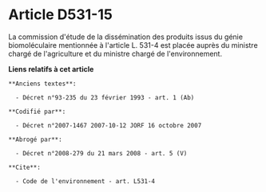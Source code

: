 # Article D531-15

La commission d'étude de la dissémination des produits issus du génie biomoléculaire mentionnée à l'article L. 531-4 est
placée auprès du ministre chargé de l'agriculture et du ministre chargé de l'environnement.

**Liens relatifs à cet article**

	**Anciens textes**:

	  - Décret n°93-235 du 23 février 1993 - art. 1 (Ab)

	**Codifié par**:

	  - Décret n°2007-1467 2007-10-12 JORF 16 octobre 2007

	**Abrogé par**:

	  - Décret n°2008-279 du 21 mars 2008 - art. 5 (V)

	**Cite**:

	  - Code de l'environnement - art. L531-4
